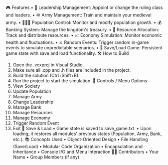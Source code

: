 🎮 Features
•	👑 Leadership Management: Appoint or change the ruling class and leaders.
•	🪖 Army Management: Train and maintain your medieval army.
•	🧑‍🤝‍🧑 Population Control: Monitor and modify population growth.
•	💰 Banking System: Manage the kingdom's treasury.
•	🌾 Resource Allocation: Track and distribute resources.
•	📈 Economy Simulation: Monitor economic health and fluctuations.
•	⚔️ Random Events: Trigger random in-game events to simulate unpredictable scenarios.
•	💾 Save/Load Game: Persistent game state with save and load functionality.
🛠️ How to Build
1.	Open the .vcxproj in Visual Studio.
2.	Make sure all .cpp and .h files are included in the project.
3.	Build the solution (Ctrl+Shift+B).
4.	Run the project to start the simulation.
🔄 Controls / Menu Options
1.	View Society
2.	Update Population
3.	Manage Army
4.	Change Leadership
5.	Manage Bank
6.	Manage Resources
7.	Manage Economy
8.	Trigger Random Event
9.	Exit
💾 Save & Load
•	Game state is saved to save_game.txt.
•	Upon loading, it restores all modules' previous states (Population, Army, Bank, etc.).
📚 Concepts Used
•	Object-Oriented Design
•	File Handling (Save/Load)
•	Modular Code Organization
•	Encapsulation and Inheritance
•	Console I/O and Menu Interaction
👨‍💻 Contributors
•	Your Name
•	Group Members (if any)

